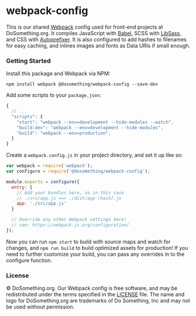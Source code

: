 # webpack-config

This is our shared [Webpack](http://webpack.github.io) config used for front-end projects at DoSomething.org. It compiles JavaScript with [Babel](https://babeljs.io), SCSS with [LibSass](http://sass-lang.com/libsass), and CSS with [Autoprefixer](https://github.com/postcss/autoprefixer). It is also configured to add hashes to filenames for easy caching, and inlines images and fonts as Data URIs if small enough.

### Getting Started
Install this package and Webpack via NPM: 

```
npm install webpack @dosomething/webpack-config --save-dev
```

Add some scripts to your `package.json`:

```js
{
  // ...
  "scripts": {
    "start": "webpack --env=development --hide-modules --watch",
    "build:dev": "webpack --env=development --hide-modules",
    "build": "webpack --env=production",
  }
}
```

Create a `webpack.config.js` in your project directory, and set it up like so:

```js
var webpack = require('webpack');
var configure = require('@dosomething/webpack-config');

module.exports = configure({
  entry: {
    // Add your bundles here, so in this case
    // ./src/app.js ==> ./dist/app-[hash].js
    app: './src/app.js'
  }

  // Override any other Webpack settings here!
  // see: https://webpack.js.org/configuration/
});
```

Now you can run `npm start` to build with source maps and watch for changes, and `npm run build` to build optimized assets for production! If you need to further customize your build, you can pass any overrides in to the configure function.

### License
&copy; DoSomething.org. Our Webpack config is free software, and may be redistributed under the
terms specified in the [LICENSE](https://github.com/DoSomething/webpack-config/blob/master/LICENSE) file. The
name and logo for DoSomething.org are trademarks of Do Something, Inc and may not be used without permission.
